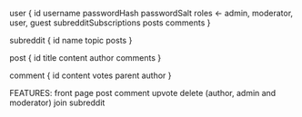 user {
    id
    username
    passwordHash
    passwordSalt
    roles <- admin, moderator, user, guest
    subredditSubscriptions
    posts
    comments
}

subreddit {
    id
    name
    topic
    posts
}

post {
    id
    title
    content
    author
    comments
}

comment {
    id
    content
    votes
    parent
    author
}


FEATURES:
front page
post
comment
upvote
delete (author, admin and moderator)
join subreddit

